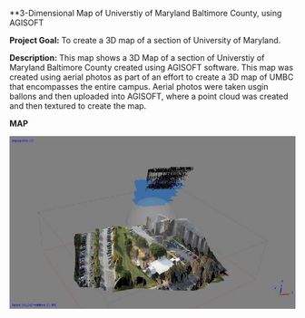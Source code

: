 **3-Dimensional Map of Universtiy of Maryland Baltimore County, using AGISOFT

**Project Goal:** To create a 3D map of a section of University of Maryland.

**Description:** This map shows a 3D Map of a section of Universtiy of Maryland Baltimore County created using AGISOFT software. This map was created using aerial photos as part of an effort to create a 3D map of UMBC that encompasses the entire campus. Aerial photos were taken usgin ballons and then uploaded into AGISOFT, where a point cloud was created and then textured to create the map.

**MAP**

![AGISOFT 3D Map](https://github.com/lexiejferry/lexiejferry.github.io/blob/master/3D_Map_AGISOFT/Capture2.jpg "AGISOFT 3D map")
